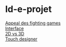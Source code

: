 # Id-e-projet

[Appeal des fighting games](https://www.youtube.com/watch?v=UT2pDl-lKX8)\
[Interface](https://www.bing.com/images/search?view=detailV2&ccid=kLHjASd4&id=55214132FDC13C97BC2815A30BAEAC4A0B50DEB7&thid=OIP.kLHjASd4vV1KJv4eHrJHZgHaEK&mediaurl=https%3a%2f%2fmiro.medium.com%2fmax%2f7680%2f1*dxsgVwUfaYHy7lm_Ydu2Zw.jpeg&cdnurl=https%3a%2f%2fth.bing.com%2fth%2fid%2fR.90b1e3012778bd5d4a26fe1e1eb24766%3frik%3dt95QC0qsrgujFQ%26pid%3dImgRaw%26r%3d0&exph=2160&expw=3840&q=fighting+game&simid=608032503303725325&FORM=IRPRST&ck=72A522AD2E8F9184489500B91068A77D&selectedIndex=9&ajaxhist=0&ajaxserp=0)\
[2D vs 3D](https://www.youtube.com/watch?v=F_oVEuU38hM)\
[ Touch designer](https://youtu.be/NRhDpDxTsLA)
 
